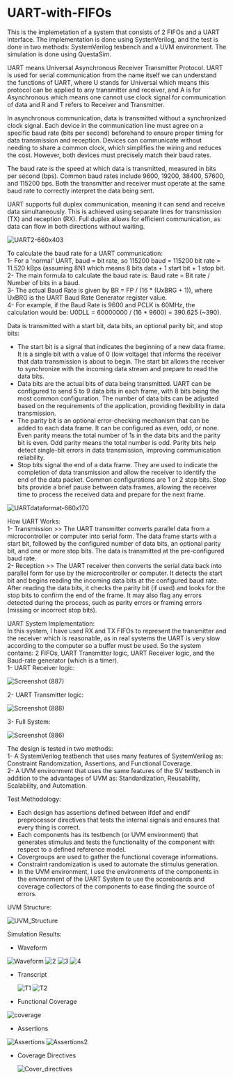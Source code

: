 # UART-with-FIFOs

This is the implemetation of a system that consists of 2 FIFOs and a UART interface. The implementation is done using SystenVerilog, and the test is done in two methods: SystemVerilog tesbench and a UVM environment. The simulation is done using QuestaSim.

UART means Universal Asynchronous Receiver Transmitter Protocol. UART is used for serial communication from the name itself we can understand the functions of UART, where U stands for Universal which means this protocol can be applied to any transmitter and receiver, and A is for Asynchronous which means one cannot use clock signal for communication of data and R and T refers to Receiver and Transmitter. 

In asynchronous communication, data is transmitted without a synchronized clock signal. Each device in the communication line must agree on a specific baud rate (bits per second) beforehand to ensure proper timing for data transmission and reception. Devices can communicate without needing to share a common clock, which simplifies the wiring and reduces the cost. However, both devices must precisely match their baud rates.

The baud rate is the speed at which data is transmitted, measured in bits per second (bps). Common baud rates include 9600, 19200, 38400, 57600, and 115200 bps. Both the transmitter and receiver must operate at the same baud rate to correctly interpret the data being sent.

UART supports full duplex communication, meaning it can send and receive data simultaneously. This is achieved using separate lines for transmission (TX) and reception (RX). Full duplex allows for efficient communication, as data can flow in both directions without waiting.

![UART2-660x403](https://github.com/EngAhmed21/UART-with-FIFOs/assets/90782588/af0449d9-670f-4df6-a112-92da997d5757)

To calculate the baud rate for a UART communication:                                                                                                                                                                                                                                                                                                                
1- For a 'normal' UART, baud = bit rate, so 115200 baud = 115200 bit rate = 11.520 kBps (assuming 8N1 which means 8 bits data + 1 start bit + 1 stop bit.                                                                                                                                                                                                                                                                 
2- The main formula to calculate the baud rate is: Baud rate = Bit rate / Number of bits in a baud.                                                                                                                                                                                                                                                     
3- The actual Baud Rate is given by BR = FP / (16 * (UxBRG + 1)), where UxBRG is the UART Baud Rate Generator register value.                                                                                                                                                                                                                                               
4- For example, if the Baud Rate is 9600 and PCLK is 60MHz, the calculation would be: U0DLL = 60000000 / (16 * 9600) = 390.625 (~390).

Data is transmitted with a start bit, data bits, an optional parity bit, and stop bits:                                                                                                                                                         
- The start bit is a signal that indicates the beginning of a new data frame. It is a single bit with a value of 0 (low voltage) that informs the receiver that data transmission is about to begin. The start bit allows the receiver to synchronize with the incoming data stream and prepare to read the data bits.
- Data bits are the actual bits of data being transmitted. UART can be configured to send 5 to 9 data bits in each frame, with 8 bits being the most common configuration. The number of data bits can be adjusted based on the requirements of the application, providing flexibility in data transmission.
- The parity bit is an optional error-checking mechanism that can be added to each data frame. It can be configured as even, odd, or none. Even parity means the total number of 1s in the data bits and the parity bit is even. Odd parity means the total number is odd. Parity bits help detect single-bit errors in data transmission, improving communication reliability.
- Stop bits signal the end of a data frame. They are used to indicate the completion of data transmission and allow the receiver to identify the end of the data packet. Common configurations are 1 or 2 stop bits. Stop bits provide a brief pause between data frames, allowing the receiver time to process the received data and prepare for the next frame.

![UARTdataformat-660x170](https://github.com/EngAhmed21/UART-with-FIFOs/assets/90782588/6e8312c1-761b-4f5b-8f5e-4479442b04b2)
           
How UART Works:                                                                                                                                                                                                                                                                                                                
1- Transmission >> The UART transmitter converts parallel data from a microcontroller or computer into serial form. The data frame starts with a start bit, followed by the configured number of data bits, an optional parity bit, and one or more stop bits. The data is transmitted at the pre-configured baud rate.                                                                                                                                                                                                                                                                                                                
2- Reception >> The UART receiver then converts the serial data back into parallel form for use by the microcontroller or computer. It detects the start bit and begins reading the incoming data bits at the configured baud rate. After reading the data bits, it checks the parity bit (if used) and looks for the stop bits to confirm the end of the frame.  It may also flag any errors detected during the process, such as parity errors or framing errors (missing or incorrect stop bits).

UART System Implementation:                                                                                                                                                                                                                                                             
In this system, I have used RX and TX FIFOs to represent the transmitter and the receiver which is reasonable, as in real systems the UART is very slow according to the computer so a buffer must be used. So the system contains: 2 FIFOs, UART Transmitter logic, UART Receiver logic, and the Baud-rate generator (which is a timer).                                                                                                                                                                                                                                                      
1- UART Receiver logic:

![Screenshot (887)](https://github.com/EngAhmed21/UART-with-FIFOs/assets/90782588/aef55e99-8988-47b2-a5e1-e213e4f6f6d2)

2- UART Transmitter logic:

![Screenshot (888)](https://github.com/EngAhmed21/UART-with-FIFOs/assets/90782588/9f0ced6b-a607-42cd-9793-945d1a53188e)

3- Full System:

![Screenshot (886)](https://github.com/EngAhmed21/UART-with-FIFOs/assets/90782588/3962ed48-e10f-4b83-ad44-c97c7fb0e3cc)

The design is tested in two methods:                                                                                                                                                                                                                                                       
1- A SystemVerilog testbench that uses many features of SystemVerilog as: Constraint Randomization, Assertions, and Functional Coverage.                                                                                                                                                                                                                                       
2- A UVM environment that uses the same features of the SV testbench in addition to the advantages of UVM as: Standardization, Reusability, Scalability, and Automation.  

Test Methodology:                                                                                                                                                                                                                                              
- Each design has assertions defined between ifdef and endif preprocessor directives that tests the internal signals and ensures that every thing is correct.                                                                                                                                                       
- Each components has its testbench (or UVM environment) that generates stimulus and tests the functionality of the component with respect to a defined reference model.                                                                                                                                                         
- Covergroups are used to gather the functional coverage informations.                                                                                                                                                                                          
- Constraint randomization is used to automate the stimulus generation.                                                                                                                                                                                          
- In the UVM environment, I use the environments of the components in the environment of the UART System to use the scoreboards and coverage collectors of the components to ease finding the source of errors.                                                                                                                                                                                          

UVM Structure:

![UVM_Structure](https://github.com/EngAhmed21/UART-with-FIFOs/assets/90782588/3c1b3642-aae6-45ff-b216-ca02bddbf01f)


Simulation Results:                                                                                                                                                                                                                                              
 - Waveform
   
  ![Waveform](https://github.com/EngAhmed21/UART-with-FIFOs/assets/90782588/951b029f-a765-42ad-98c8-32e7424fdcee)
  ![2](https://github.com/EngAhmed21/UART-with-FIFOs/assets/90782588/598759b2-c508-460a-86ae-39ea296cef18)
  ![3](https://github.com/EngAhmed21/UART-with-FIFOs/assets/90782588/f8ee8d50-6cbe-4767-862f-0857dc302a1c)
  ![4](https://github.com/EngAhmed21/UART-with-FIFOs/assets/90782588/f9f601d2-c15c-4e25-bb13-39429651cafd)

 - Transcript
   
   ![T1](https://github.com/EngAhmed21/UART-with-FIFOs/assets/90782588/1b274b80-56fd-40b3-aab6-c3073d4f5c14)
   ![T2](https://github.com/EngAhmed21/UART-with-FIFOs/assets/90782588/fafae0d6-55c7-4b00-946e-b18e941c2321)

 - Functional Coverage
   
![coverage](https://github.com/EngAhmed21/UART-with-FIFOs/assets/90782588/75e62b1b-ffe8-4156-9997-121ae11cf4c1)

 - Assertions

![Assertions](https://github.com/EngAhmed21/UART-with-FIFOs/assets/90782588/706b2d6c-c086-4c37-b8bb-2f232b043845)
![Assertions2](https://github.com/EngAhmed21/UART-with-FIFOs/assets/90782588/74a57ef2-edf2-475b-bfdf-de520f87c855)


 - Coverage Directives

   ![Cover_directives](https://github.com/EngAhmed21/UART-with-FIFOs/assets/90782588/020a6ee5-38d2-44db-9cf4-9cd2e00bcd12)
